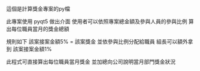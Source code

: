 這個是計算獎金專案的py檔

此專案使用 pyqt5 做出介面 
使用者可以依照專案總金額及參與人員的參與比例
算出每位職員當月的獎金總額

規則如下 該案接案金額5% = 該案獎金
並依參與比例分配給職員
組長可以額外拿到 該案接案金額1%

此程式可直接算出每位職員當月獎金
並加總向公司說明當月部門獎金狀況
